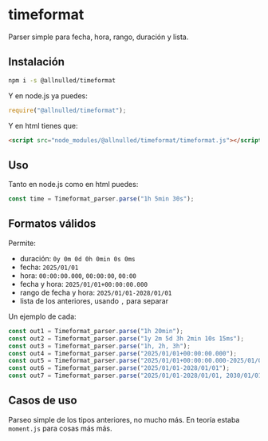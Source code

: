 # timeformat

Parser simple para fecha, hora, rango, duración y lista.

## Instalación

```sh
npm i -s @allnulled/timeformat
```

Y en node.js ya puedes:

```js
require("@allnulled/timeformat");
```

Y en html tienes que:

```html
<script src="node_modules/@allnulled/timeformat/timeformat.js"></script>
```

## Uso

Tanto en node.js como en html puedes:

```js
const time = Timeformat_parser.parse("1h 5min 30s");
```

## Formatos válidos

Permite:

  - duración: `0y 0m 0d 0h 0min 0s 0ms`
  - fecha: `2025/01/01`
  - hora: `00:00:00.000`, `00:00:00`, `00:00`
  - fecha y hora: `2025/01/01+00:00:00.000`
  - rango de fecha y hora: `2025/01/01-2028/01/01`
  - lista de los anteriores, usando `,` para separar

Un ejemplo de cada:

```js
const out1 = Timeformat_parser.parse("1h 20min");
const out2 = Timeformat_parser.parse("1y 2m 5d 3h 2min 10s 15ms");
const out3 = Timeformat_parser.parse("1h, 2h, 3h");
const out4 = Timeformat_parser.parse("2025/01/01+00:00:00.000");
const out5 = Timeformat_parser.parse("2025/01/01+00:00:00.000-2025/01/01+00:00:01.000");
const out6 = Timeformat_parser.parse("2025/01/01-2028/01/01");
const out7 = Timeformat_parser.parse("2025/01/01-2028/01/01, 2030/01/01-2033/01/01");
```



## Casos de uso

Parseo simple de los tipos anteriores, no mucho más. En teoría estaba `moment.js` para cosas más más.